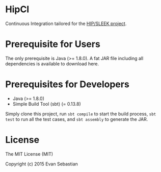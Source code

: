 # HipCI

Continuous Integration tailored for the [HIP/SLEEK project](http://loris-7.ddns.comp.nus.edu.sg/~project/hip/).

# Prerequisite for Users

The only prerequisite is Java (>= 1.8.0). A fat JAR file including all dependencies is available to download here.

# Prerequisites for Developers

* Java (>= 1.8.0)
* Simple Build Tool (sbt) (= 0.13.8)

Simply clone this project, run `sbt compile` to start the build process, `sbt test` to run all the test cases, and
`sbt assembly` to generate the JAR.

# License

The MIT License (MIT)

Copyright (c) 2015 Evan Sebastian

